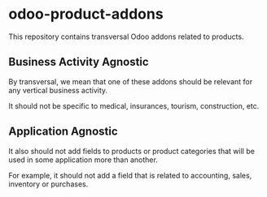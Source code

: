 # odoo-product-addons

This repository contains transversal Odoo addons related to products.

## Business Activity Agnostic

By transversal, we mean that one of these addons should be relevant for any vertical business activity.

It should not be specific to medical, insurances, tourism, construction, etc.

## Application Agnostic

It also should not add fields to products or product categories that will be used in some application more than another.

For example, it should not add a field that is related to accounting, sales, inventory or purchases.

